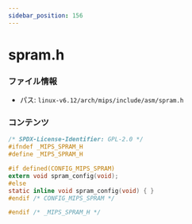 ```yaml
---
sidebar_position: 156
---
```

# spram.h

### ファイル情報

- パス: `linux-v6.12/arch/mips/include/asm/spram.h`

### コンテンツ

```h
/* SPDX-License-Identifier: GPL-2.0 */
#ifndef _MIPS_SPRAM_H
#define _MIPS_SPRAM_H

#if defined(CONFIG_MIPS_SPRAM)
extern void spram_config(void);
#else
static inline void spram_config(void) { }
#endif /* CONFIG_MIPS_SPRAM */

#endif /* _MIPS_SPRAM_H */

```
